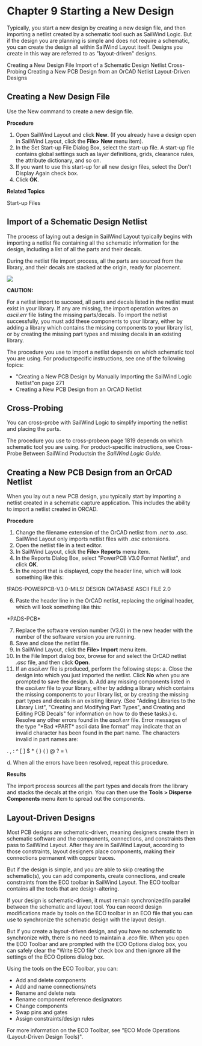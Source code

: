 # Chapter 9 Starting a New Design
Typically, you start a new design by creating a new design file, and then importing a netlist created by a schematic tool such as SailWind Logic. But if the design you are planning is simple and does not require a schematic, you can create the design all within SailWind Layout itself. Designs you create in this way are referred to as "layout-driven" designs.

Creating a New Design File Import of a Schematic Design Netlist Cross-Probing Creating a New PCB Design from an OrCAD Netlist Layout-Driven Designs

## Creating a New Design File
Use the New command to create a new design file.

**Procedure**

1. Open SailWind Layout and click **New**. (If you already have a design open in SailWind Layout, click the **File> New** menu item).
2. In the Set Start-up File Dialog Box, select the start-up file. A start-up file contains global settings such as layer definitions, grids, clearance rules, the attribute dictionary, and so on.
3. If you want to use this start-up for all new design files, select the Don't Display Again check box.
4. Click **OK**.

**Related Topics**

Start-up Files

## Import of a Schematic Design Netlist
The process of laying out a design in SailWind Layout typically begins with importing a netlist file containing all the schematic information for the design, including a list of all the parts and their decals.

During the netlist file import process, all the parts are sourced from the library, and their decals are stacked at the origin, ready for placement.

![](/layout/guide/9/_page_0_Picture_15.jpeg)

**CAUTION:**

For a netlist import to succeed, all parts and decals listed in the netlist must exist in your library. If any are missing, the import operation writes an *ascii.err* file listing the missing parts/decals. To import the netlist successfully, you must add these components to your library, either by adding a library which contains the missing components to your library list, or by creating the missing part types and missing decals in an existing library.

The procedure you use to import a netlist depends on which schematic tool you are using. For productspecific instructions, see one of the following topics:

- "Creating a New PCB Design by Manually Importing the SailWind Logic Netlist"on page 271
- Creating a New PCB Design from an OrCAD Netlist

## Cross-Probing
You can cross-probe with SailWind Logic to simplify importing the netlist and placing the parts.

The procedure you use to cross-probeon page 1819 depends on which schematic tool you are using. For product-specific instructions, see Cross-Probe Between SailWind Productsin the *SailWind Logic Guide*.

## Creating a New PCB Design from an OrCAD Netlist
When you lay out a new PCB design, you typically start by importing a netlist created in a schematic capture application. This includes the ability to import a netlist created in ORCAD.

**Procedure**

1. Change the filename extension of the OrCAD netlist from *.net* to *.asc*. SailWind Layout only imports netlist files with *.asc* extensions.
2. Open the netlist file in a text editor.
3. In SailWind Layout, click the **File> Reports** menu item.
4. In the Reports Dialog Box, select "PowerPCB V3.0 Format Netlist", and click **OK**.
5. In the report that is displayed, copy the header line, which will look something like this:

!PADS-POWERPCB-V3.0-MILS! DESIGN DATABASE ASCII FILE 2.0

6. Paste the header line in the OrCAD netlist, replacing the original header, which will look something like this:

\*PADS-PCB\*

7. Replace the software version number (V3.0) in the new header with the number of the software version you are running.
8. Save and close the netlist file.
9. In SailWind Layout, click the **File> Import** menu item.
10. In the File Import dialog box, browse for and select the OrCAD netlist *.asc* file, and then click **Open**.
11. If an *ascii.err* file is produced, perform the following steps:
a. Close the design into which you just imported the netlist. Click **No** when you are prompted to save the design.
b. Add any missing components listed in the *ascii.err* file to your library, either by adding a library which contains the missing components to your library list, or by creating the missing part types and decals in an existing library. (See "Adding Libraries to the Library List", "Creating and Modifying Part Types", and Creating and Editing PCB Decals" for information on how to do these tasks.)
c. Resolve any other errors found in the *ascii.err* file. Error messages of the type "\*Bad \*PART\* ascii data line format" may indicate that an invalid character has been found in the part name. The characters invalid in part names are:

. , : ^ [ ] \$ \* { } ( ) @ ? = \ <space>

d. When all the errors have been resolved, repeat this procedure.

**Results**

The import process sources all the part types and decals from the library and stacks the decals at the origin. You can then use the **Tools > Disperse Components** menu item to spread out the components.

## Layout-Driven Designs
Most PCB designs are schematic-driven, meaning designers create them in schematic software and the components, connections, and constraints then pass to SailWind Layout. After they are in SailWind Layout, according to those constraints, layout designers place components, making their connections permanent with copper traces.

But if the design is simple, and you are able to skip creating the schematic(s), you can add components, create connections, and create constraints from the ECO toolbar in SailWind Layout. The ECO toolbar contains all the tools that are design-altering.

If your design is schematic-driven, it must remain synchronized/in parallel between the schematic and layout tool. You can record design modifications made by tools on the ECO toolbar in an ECO file that you can use to synchronize the schematic design with the layout design.

But if you create a layout-driven design, and you have no schematic to synchronize with, there is no need to maintain a *.eco* file. When you open the ECO Toolbar and are prompted with the ECO Options dialog box, you can safely clear the "Write ECO file" check box and then ignore all the settings of the ECO Options dialog box.

Using the tools on the ECO Toolbar, you can:

- Add and delete components
- Add and name connections/nets
- Rename and delete nets
- Rename component reference designators
- Change components
- Swap pins and gates
- Assign constraints/design rules

For more information on the ECO Toolbar, see "ECO Mode Operations (Layout-Driven Design Tools)".